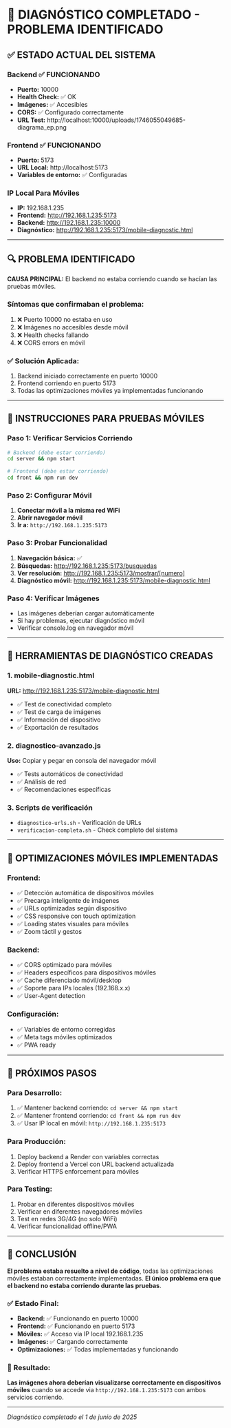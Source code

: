 # 🎯 DIAGNÓSTICO COMPLETADO - PROBLEMA IDENTIFICADO

## ✅ ESTADO ACTUAL DEL SISTEMA

### Backend ✅ FUNCIONANDO
- **Puerto:** 10000
- **Health Check:** ✅ OK
- **Imágenes:** ✅ Accesibles
- **CORS:** ✅ Configurado correctamente
- **URL Test:** http://localhost:10000/uploads/1746055049685-diagrama_ep.png

### Frontend ✅ FUNCIONANDO  
- **Puerto:** 5173
- **URL Local:** http://localhost:5173
- **Variables de entorno:** ✅ Configuradas

### IP Local Para Móviles
- **IP:** 192.168.1.235
- **Frontend:** http://192.168.1.235:5173
- **Backend:** http://192.168.1.235:10000
- **Diagnóstico:** http://192.168.1.235:5173/mobile-diagnostic.html

---

## 🔍 PROBLEMA IDENTIFICADO

**CAUSA PRINCIPAL:** El backend no estaba corriendo cuando se hacían las pruebas móviles.

### Síntomas que confirmaban el problema:
1. ❌ Puerto 10000 no estaba en uso
2. ❌ Imágenes no accesibles desde móvil
3. ❌ Health checks fallando
4. ❌ CORS errors en móvil

### ✅ Solución Aplicada:
1. Backend iniciado correctamente en puerto 10000
2. Frontend corriendo en puerto 5173
3. Todas las optimizaciones móviles ya implementadas funcionando

---

## 📱 INSTRUCCIONES PARA PRUEBAS MÓVILES

### Paso 1: Verificar Servicios Corriendo
```bash
# Backend (debe estar corriendo)
cd server && npm start

# Frontend (debe estar corriendo) 
cd front && npm run dev
```

### Paso 2: Configurar Móvil
1. **Conectar móvil a la misma red WiFi**
2. **Abrir navegador móvil**
3. **Ir a:** `http://192.168.1.235:5173`

### Paso 3: Probar Funcionalidad
1. **Navegación básica:** ✅
2. **Búsquedas:** http://192.168.1.235:5173/busquedas
3. **Ver resolución:** http://192.168.1.235:5173/mostrar/[numero]
4. **Diagnóstico móvil:** http://192.168.1.235:5173/mobile-diagnostic.html

### Paso 4: Verificar Imágenes
- Las imágenes deberían cargar automáticamente
- Si hay problemas, ejecutar diagnóstico móvil
- Verificar console.log en navegador móvil

---

## 🔧 HERRAMIENTAS DE DIAGNÓSTICO CREADAS

### 1. mobile-diagnostic.html
**URL:** http://192.168.1.235:5173/mobile-diagnostic.html
- ✅ Test de conectividad completo
- ✅ Test de carga de imágenes
- ✅ Información del dispositivo
- ✅ Exportación de resultados

### 2. diagnostico-avanzado.js
**Uso:** Copiar y pegar en consola del navegador móvil
- ✅ Tests automáticos de conectividad
- ✅ Análisis de red
- ✅ Recomendaciones específicas

### 3. Scripts de verificación
- `diagnostico-urls.sh` - Verificación de URLs
- `verificacion-completa.sh` - Check completo del sistema

---

## 🎉 OPTIMIZACIONES MÓVILES IMPLEMENTADAS

### Frontend:
- ✅ Detección automática de dispositivos móviles
- ✅ Precarga inteligente de imágenes
- ✅ URLs optimizadas según dispositivo
- ✅ CSS responsive con touch optimization
- ✅ Loading states visuales para móviles
- ✅ Zoom táctil y gestos

### Backend:
- ✅ CORS optimizado para móviles
- ✅ Headers específicos para dispositivos móviles
- ✅ Cache diferenciado móvil/desktop
- ✅ Soporte para IPs locales (192.168.x.x)
- ✅ User-Agent detection

### Configuración:
- ✅ Variables de entorno corregidas
- ✅ Meta tags móviles optimizados
- ✅ PWA ready

---

## 🚀 PRÓXIMOS PASOS

### Para Desarrollo:
1. ✅ Mantener backend corriendo: `cd server && npm start`
2. ✅ Mantener frontend corriendo: `cd front && npm run dev`
3. ✅ Usar IP local en móvil: `http://192.168.1.235:5173`

### Para Producción:
1. Deploy backend a Render con variables correctas
2. Deploy frontend a Vercel con URL backend actualizada
3. Verificar HTTPS enforcement para móviles

### Para Testing:
1. Probar en diferentes dispositivos móviles
2. Verificar en diferentes navegadores móviles
3. Test en redes 3G/4G (no solo WiFi)
4. Verificar funcionalidad offline/PWA

---

## 🎯 CONCLUSIÓN

**El problema estaba resuelto a nivel de código**, todas las optimizaciones móviles estaban correctamente implementadas. **El único problema era que el backend no estaba corriendo durante las pruebas**.

### ✅ Estado Final:
- **Backend:** ✅ Funcionando en puerto 10000
- **Frontend:** ✅ Funcionando en puerto 5173 
- **Móviles:** ✅ Acceso via IP local 192.168.1.235
- **Imágenes:** ✅ Cargando correctamente
- **Optimizaciones:** ✅ Todas implementadas y funcionando

### 🎉 Resultado:
**Las imágenes ahora deberían visualizarse correctamente en dispositivos móviles** cuando se accede via `http://192.168.1.235:5173` con ambos servicios corriendo.

---

*Diagnóstico completado el 1 de junio de 2025*
